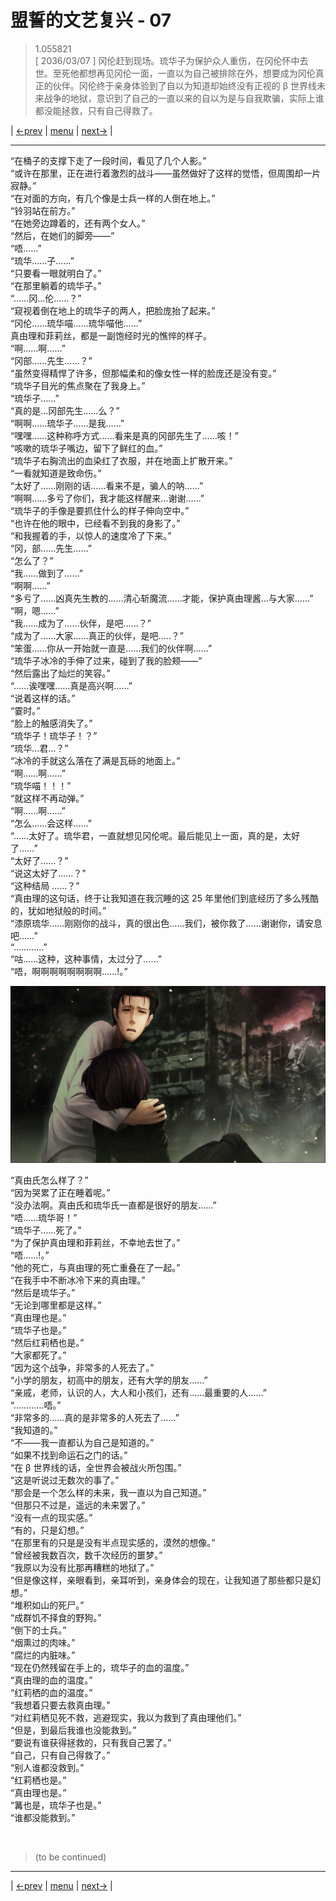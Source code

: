 # 盟誓的文艺复兴 - 07
> 1.055821  
> [ 2036/03/07 ] 冈伦赶到现场。琉华子为保护众人重伤，在冈伦怀中去世。至死他都想再见冈伦一面，一直以为自己被排除在外，想要成为冈伦真正的伙伴。冈伦终于亲身体验到了自以为知道却始终没有正视的 β 世界线未来战争的地狱，意识到了自己的一直以来的自以为是与自我欺骗，实际上谁都没能拯救，只有自己得救了。  

| [←prev](./0128) | [menu](../) | [next→](./0130) |

---

“在桶子的支撑下走了一段时间，看见了几个人影。”  
“或许在那里，正在进行着激烈的战斗——虽然做好了这样的觉悟，但周围却一片寂静。”  
“在对面的方向，有几个像是士兵一样的人倒在地上。”  
“铃羽站在前方。”  
“在她旁边蹲着的，还有两个女人。”  
“然后，在她们的脚旁——”  
“唔……”  
“琉华……子……”  
“只要看一眼就明白了。”  
“在那里躺着的琉华子。”  
“……冈…伦……？”  
“窥视着倒在地上的琉华子的两人，把脸庞抬了起来。”  
“冈伦……琉华喵……琉华喵他……”  
真由理和菲莉丝，都是一副饱经时光的憔悴的样子。  
“啊……啊……”  
“冈部……先生……？”  
“虽然变得精悍了许多，但那幅柔和的像女性一样的脸庞还是没有变。”  
“琉华子目光的焦点聚在了我身上。”  
“琉华子……”  
“真的是…冈部先生……么？”  
“啊啊……琉华子……是我……”  
“嘿嘿……这种称呼方式……看来是真的冈部先生了……咳！”  
“咳嗽的琉华子嘴边，留下了鲜红的血。”  
“琉华子右胸流出的血染红了衣服，并在地面上扩散开来。”  
“一看就知道是致命伤。”  
“太好了……刚刚的话……看来不是，骗人的呐……”  
“啊啊……多亏了你们，我才能这样醒来…谢谢……”  
“琉华子的手像是要抓住什么的样子伸向空中。”  
“也许在他的眼中，已经看不到我的身影了。”  
“和我握着的手，以惊人的速度冷了下来。”  
“冈，部……先生……”  
“怎么了？”  
“我……做到了……”  
“啊啊……”  
“多亏了……凶真先生教的……清心斩魔流……才能，保护真由理酱…与大家……”  
“啊，嗯……”  
“我……成为了……伙伴，是吧……？”  
“成为了……大家……真正的伙伴，是吧…..？”  
“笨蛋……你从一开始就一直是……我们的伙伴啊……”  
“琉华子冰冷的手伸了过来，碰到了我的脸颊——”  
“然后露出了灿烂的笑容。”  
“……诶嘿嘿……真是高兴啊……”  
“说着这样的话。”  
“霎时。”  
“脸上的触感消失了。”  
“琉华子！琉华子！？”  
“琉华…君…？”  
“冰冷的手就这么落在了满是瓦砾的地面上。”  
“啊……啊……”  
“琉华喵！！！”  
“就这样不再动弹。”  
“啊……啊……”  
“怎么……会这样……”  
“……太好了。琉华君，一直就想见冈伦呢。最后能见上一面，真的是，太好了……”  
“太好了……？”  
“说这太好了……？”  
“这种结局 ……？”  
“真由理的这句话，终于让我知道在我沉睡的这 25 年里他们到底经历了多么残酷的，犹如地狱般的时间。”  
“漆原琉华……刚刚你的战斗，真的很出色……我们，被你救了……谢谢你，请安息吧……”  
“…………”  
“咕……这种，这种事情，太过分了……”  
“唔，啊啊啊啊啊啊啊啊……!。”  

![](../static/image/0129-1.png)

“真由氏怎么样了？”  
“因为哭累了正在睡着呢。”  
“没办法啊。真由氏和琉华氏一直都是很好的朋友……”  
“唔……琉华哥！”  
“琉华子……死了。”  
“为了保护真由理和菲莉丝，不幸地去世了。”  
“唔……!。”  
“他的死亡，与真由理的死亡重叠在了一起。”  
“在我手中不断冰冷下来的真由理。”  
“然后是琉华子。”  
“无论到哪里都是这样。”  
“真由理也是。”  
“琉华子也是。”  
“然后红莉栖也是。”  
“大家都死了。”  
“因为这个战争，非常多的人死去了。”  
“小学的朋友，初高中的朋友，还有大学的朋友……”  
“亲戚，老师，认识的人，大人和小孩们，还有……最重要的人……”  
“…………唔。”  
“非常多的……真的是非常多的人死去了……”  
“我知道的。”  
“不——我一直都认为自己是知道的。”  
“如果不找到命运石之门的话。”  
“在 β 世界线的话，全世界会被战火所包围。”  
“这是听说过无数次的事了。”  
“那会是一个怎么样的未来，我一直以为自己知道。”  
“但那只不过是，遥远的未来罢了。”  
“没有一点的现实感。”  
“有的，只是幻想。”  
“在那里有的只是是没有半点现实感的，漠然的想像。”  
“曾经被我数百次，数千次经历的噩梦。”  
“我原以为没有比那再糟糕的地狱了。”  
“但是像这样，亲眼看到，亲耳听到，亲身体会的现在，让我知道了那些都只是幻想。”  
“堆积如山的死尸。”  
“成群饥不择食的野狗。”  
“倒下的士兵。”  
“烟熏过的肉味。”  
“腐烂的内脏味。”  
“现在仍然残留在手上的，琉华子的血的温度。”  
“真由理的血的温度。”  
“红莉栖的血的温度。”  
“我想着只要去救真由理。”  
“对红莉栖见死不救，逃避现实，我以为救到了真由理他们。”  
“但是，到最后我谁也没能救到。”  
“要说有谁获得拯救的，只有我自己罢了。”  
“自己，只有自己得救了。”  
“别人谁都没救到。”  
“红莉栖也是。”  
“真由理也是。”  
“篝也是，琉华子也是。”  
“谁都没能救到。”  


<br/>

> (to be continued)
---

| [←prev](./0128) | [menu](../) | [next→](./0130) |
